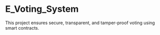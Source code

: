 # E_Voting_System
This project  ensures secure, transparent, and tamper-proof voting using smart contracts.
